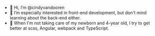 - 👋 Hi, I’m @cindyvandooren
- 👀 I’m especially interested in front-end development, but don't mind learning about the back-end either.
- 🌱 When I'm not taking care of my newborn and 4-year old, I try to get better at scss, Angular, webpack and TypeScript.


<!---
cindyvandooren/cindyvandooren is a ✨ special ✨ repository because its `README.md` (this file) appears on your GitHub profile.
You can click the Preview link to take a look at your changes.
--->
